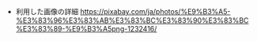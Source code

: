 * 利用した画像の詳細
https://pixabay.com/ja/photos/%E9%B3%A5-%E3%83%96%E3%83%AB%E3%83%BC%E3%83%90%E3%83%BC%E3%83%89-%E9%B3%A5png-1232416/
